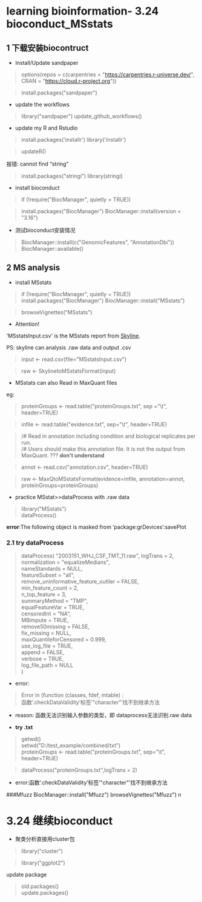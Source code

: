 # learning bioinformation-  3.24 bioconduct_MSstats 



## 1 下载安装biocontruct
 - Install/Update sandpaper

>options(repos = c(carpentries = "https://carpentries.r-universe.dev/", 
                  CRAN = "https://cloud.r-project.org"))

> install.packages("sandpaper")



 - update the workflows 
> library("sandpaper")
update_github_workflows()

 - update my R and Rstudio

> install.packages('installr')
library('installr')

> updateR()

报错: cannot find “string”

> install.packages("stringi")
library(stringi)

 - install bioconduct
> if (!require("BiocManager", quietly = TRUE))
  
  >install.packages("BiocManager")
BiocManager::install(version = "3.16")
 - 测试bioconduct安装情况
> BiocManager::install(c("GenomicFeatures", "AnnotationDbi"))
BiocManager::available()


## 2 MS analysis
 - install MSstats
 > if (!require("BiocManager", quietly = TRUE))
  install.packages("BiocManager")
BiocManager::install("MSstats")

> browseVignettes("MSstats")



 - Attention! 
 
 'MSstatsInput.csv' is the MSstats report from [Skyline](https://skyline.ms/project/home/software/Skyline/begin.view). 
 
 PS: skyline can analysis .raw data and output .csv 

> input <- read.csv(file="MSstatsInput.csv")

> raw <- SkylinetoMSstatsFormat(input)

 -  MSstats can also Read in MaxQuant files

eg:
> proteinGroups <- read.table("proteinGroups.txt", sep     ="\t", header=TRUE)

>  infile <- read.table("evidence.txt", sep="\t", header=TRUE)

>/#  Read in annotation including condition and biological replicates per run.                                       
>/# Users should make this annotation file. It is not the output from MaxQuant.  ??? **don't understand**

>annot <- read.csv("annotation.csv", header=TRUE)
   
> raw <- MaxQtoMSstatsFormat(evidence=infile,                          annotation=annot,
 proteinGroups=proteinGroups)
 
 - practice MSstat>>dataProcess with .raw data
> library("MSstats")  
dataProcess()


**error**:The following object is masked from ‘package:grDevices’:savePlot

### 2.1 try dataProcess

>dataProcess(
  "2003151_WHJ_CSF_TMT_11.raw", logTrans = 2,  
  normalization = "equalizeMedians",  
  nameStandards = NULL,  
  featureSubset = "all",  
  remove_uninformative_feature_outlier = FALSE,  
  min_feature_count = 2,  
  n_top_feature = 3,  
  summaryMethod = "TMP",  
  equalFeatureVar = TRUE,  
  censoredInt = "NA",  
  MBimpute = TRUE,  
  remove50missing = FALSE,  
  fix_missing = NULL,  
  maxQuantileforCensored = 0.999,  
  use_log_file = TRUE,  
  append = FALSE,  
  verbose = TRUE,  
  log_file_path = NULL  
  )

 - error: 
 >Error in (function (classes, fdef, mtable)  :   
函数‘.checkDataValidity’标签‘"character"’找不到继承方法
 - reason: 函数无法识别输入参数的类型，即 dataprocess无法识别.raw data

 - **try .txt**
 
> getwd()  
setwd("D:/test_example/combined/txt")    
proteinGroups <- read.table("proteinGroups.txt", sep="\t", header=TRUE)

>dataProcess("proteinGroups.txt",logTrans = 2)

 - error:函数‘.checkDataValidity’标签‘"character"’找不到继承方法



###Mfuzz
BiocManager::install("Mfuzz")
browseVignettes("Mfuzz")
n

# 3.24 继续bioconduct
 - 聚类分析直接用cluster包
> library("cluster")

> library("ggplot2")

update package
>old.packages()  
> update.packages()


















































